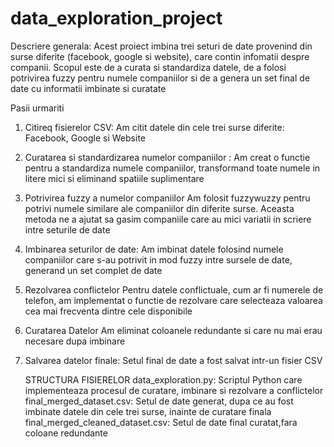 # data_exploration_project 
Descriere generala: Acest proiect imbina trei seturi de date provenind din surse diferite (facebook, google si website), care contin infomatii despre companii. Scopul este de a curata si standardiza datele, de a folosi potrivirea fuzzy pentru numele companiilor si de a genera un set final de date cu informatii imbinate si curatate 

Pasii urmariti 
1) Citireq fisierelor CSV:
   Am citit datele din cele trei surse diferite: Facebook, Google si Website
2) Curatarea si standardizarea numelor companiilor :
  Am creat o functie pentru a standardiza numele companiilor, transformand toate numele in litere mici si eliminand spatiile suplimentare
3) Potrivirea fuzzy a numelor companiilor
  Am folosit fuzzywuzzy pentru  potrivi numele similare ale companiilor din diferite surse. Aceasta metoda ne a ajutat sa gasim companiile care au mici variatii in scriere intre seturile de date
4) Imbinarea seturilor de date:
   Am imbinat datele folosind numele companiilor care s-au potrivit in mod fuzzy intre sursele de date, generand un set complet de date
5) Rezolvarea conflictelor
   Pentru datele conflictuale, cum ar fi numerele de telefon, am implementat o functie de rezolvare care selecteaza valoarea cea mai frecventa dintre cele disponibile
6) Curatarea Datelor
   Am eliminat coloanele redundante si care nu mai erau necesare dupa imbinare
7) Salvarea datelor finale:
   Setul final de date a fost salvat intr-un fisier CSV

   STRUCTURA FISIERELOR
   data_exploration.py: Scriptul Python care implementeaza procesul de curatare, imbinare si rezolvare a conflictelor
   final_merged_dataset.csv: Setul de date generat, dupa ce au fost imbinate datele din cele trei surse, inainte de curatare finala
   final_merged_cleaned_dataset.csv: Setul de date final curatat,fara coloane redundante 
